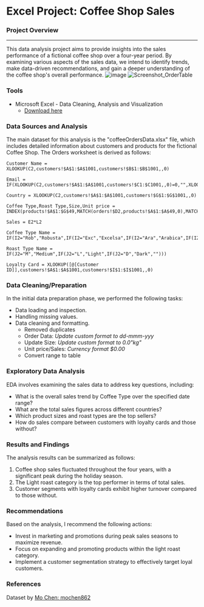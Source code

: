 # Excel Project: Coffee Shop Sales

### Project Overview
---
This data analysis project aims to provide insights into the sales performance of a fictional coffee shop over a four-year period. By examining various aspects of the sales data, we intend to identify trends, make data-driven recommendations, and gain a deeper understanding of the coffee shop's overall performance.
![image](https://github.com/user-attachments/assets/aa187afd-a182-4db0-9a0c-bd9d094706c0)
![Screenshot_OrderTable](https://github.com/user-attachments/assets/ddace4b4-6b6f-49cc-bbf0-acb984da1e73)

### Tools
- Microsoft Excel - Data Cleaning, Analysis and Visualization
  - [Download here](https://www.microsoft.com/en-ca/microsoft-365/excel)

### Data Sources and Analysis
The main dataset for this analysis is the "coffeeOrdersData.xlsx" file, which includes detailed information about customers and products for the fictional Coffee Shop. The Orders worksheet is derived as follows:
```Excel
Customer Name = XLOOKUP(C2,customers!$A$1:$A$1001,customers!$B$1:$B$1001,,0)
```
```Excel
Email = IF(XLOOKUP(C2,customers!$A$1:$A$1001,customers!$C1:$C1001,,0)=0,"",XLOOKUP(C2,customers!$A$1:$A$1001,customers!$C1:$C1001,,0))
```
```Excel
Country = XLOOKUP(C2,customers!$A$1:$A$1001,customers!$G$1:$G$1001,,0)
```
```Excel
Coffee Type,Roast Type,Size,Unit price = INDEX(products!$A$1:$G$49,MATCH(orders!$D2,products!$A$1:$A$49,0),MATCH(orders!J$1,products!$A$1:$G$1,0))
```
```Excel
Sales = E2*L2
```
```Excel
Coffee Type Name = IF(I2="Rob","Robusta",IF(I2="Exc","Excelsa",IF(I2="Ara","Arabica",IF(I2="Lib","Liberica",""))))
```
```Excel
Roast Type Name = IF(J2="M","Medium",IF(J2="L","Light",IF(J2="D","Dark","")))
```
```Excel
Loyalty Card = XLOOKUP([@[Customer ID]],customers!$A$1:$A$1001,customers!$I$1:$I$1001,,0)
```
### Data Cleaning/Preparation
In the initial data preparation phase, we performed the following tasks:
- Data loading and inspection.
- Handling missing values.
- Data cleaning and formatting.
  - Removed duplicates
  - Order Data: *Update custom format to dd-mmm-yyy*
  - Update Size: *Update custom format to 0.0"kg"*
  - Unit price/Sales: *Currency format $0.00*
  - Convert range to table

### Exploratory Data Analysis
EDA involves examining the sales data to address key questions, including:
- What is the overall sales trend by Coffee Type over the specified date range?
- What are the total sales figures across different countries?
- Which product sizes and roast types are the top sellers?
- How do sales compare between customers with loyalty cards and those without?

### Results and Findings
The analysis results can be summarized as follows:
1. Coffee shop sales fluctuated throughout the four years, with a significant peak during the holiday season.
2. The Light roast category is the top performer in terms of total sales.
3. Customer segments with loyalty cards exhibit higher turnover compared to those without.

### Recommendations
Based on the analysis, I recommend the following actions:
- Invest in marketing and promotions during peak sales seasons to maximize revenue.  
- Focus on expanding and promoting products within the light roast category.  
- Implement a customer segmentation strategy to effectively target loyal customers.  

### References
Dataset by [Mo Chen: mochen862](https://github.com/mochen862/excel-project-coffee-sales)

